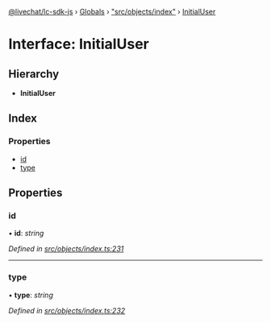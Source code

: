 [@livechat/lc-sdk-js](../README.md) › [Globals](../globals.md) › ["src/objects/index"](../modules/_src_objects_index_.md) › [InitialUser](_src_objects_index_.initialuser.md)

# Interface: InitialUser

## Hierarchy

* **InitialUser**

## Index

### Properties

* [id](_src_objects_index_.initialuser.md#id)
* [type](_src_objects_index_.initialuser.md#type)

## Properties

###  id

• **id**: *string*

*Defined in [src/objects/index.ts:231](https://github.com/livechat/lc-sdk-js/blob/3cb601c/src/objects/index.ts#L231)*

___

###  type

• **type**: *string*

*Defined in [src/objects/index.ts:232](https://github.com/livechat/lc-sdk-js/blob/3cb601c/src/objects/index.ts#L232)*
